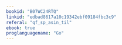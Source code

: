 ```yaml
---
bookid: "B07WC24RTQ"
linkid: "edbad8617a10c19342ebf09184fbc3c9"
referal: "qf_sp_asin_til"
ebook: true
proglanguagename: "Go"
---
```

